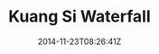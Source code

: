 ---
title: "Kuang Si Waterfall"
date: 2014-11-23T08:26:41Z
draft: false
description: ""
hasGallery: true
type: post
region: "Asia (Southeast)"
country: "Laos"
thumbnail: "kuangsiwaterfall-2.jpg"
---